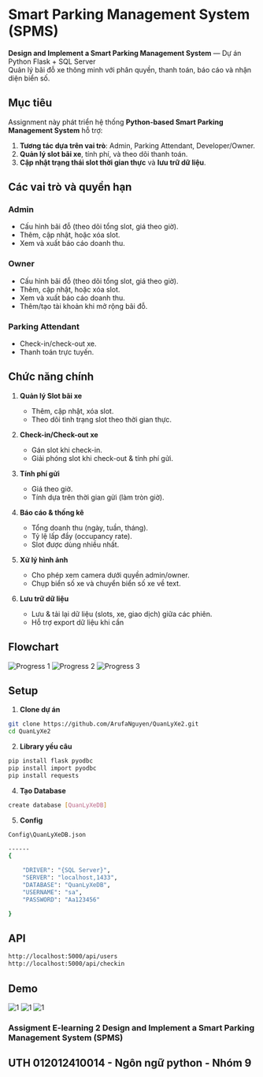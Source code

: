 # Smart Parking Management System (SPMS)
**Design and Implement a Smart Parking Management System** — Dự án Python Flask + SQL Server   
Quản lý bãi đỗ xe thông minh với phân quyền, thanh toán, báo cáo và nhận diện biển số.

## Mục tiêu 

Assignment này phát triển hệ thống **Python-based Smart Parking Management System** hỗ trợ:
1. **Tương tác dựa trên vai trò**: Admin, Parking Attendant, Developer/Owner.
2. **Quản lý slot bãi xe**, tính phí, và theo dõi thanh toán.
3. **Cập nhật trạng thái slot thời gian thực** và **lưu trữ dữ liệu**.

## Các vai trò và quyền hạn 
### Admin
- Cấu hình bãi đỗ (theo dõi tổng slot, giá theo giờ).
- Thêm, cập nhật, hoặc xóa slot.
- Xem và xuất báo cáo doanh thu.

### Owner
- Cấu hình bãi đỗ (theo dõi tổng slot, giá theo giờ).
- Thêm, cập nhật, hoặc xóa slot.
- Xem và xuất báo cáo doanh thu.
- Thêm/tạo tài khoản khi mở rộng bãi đỗ.

### Parking Attendant
- Check-in/check-out xe.
- Thanh toán trực tuyến.

## Chức năng chính 
1. **Quản lý Slot bãi xe**
   - Thêm, cập nhật, xóa slot.
   - Theo dõi tình trạng slot theo thời gian thực.

2. **Check-in/Check-out xe**
   - Gán slot khi check-in.
   - Giải phóng slot khi check-out & tính phí gửi.

3. **Tính phí gửi**
   - Giá theo giờ.
   - Tính dựa trên thời gian gửi (làm tròn giờ).

4. **Báo cáo & thống kê**
   - Tổng doanh thu (ngày, tuần, tháng).
   - Tỷ lệ lấp đầy (occupancy rate).
   - Slot được dùng nhiều nhất.

5. **Xử lý hình ảnh**
   - Cho phép xem camera dưới quyền admin/owner.
   - Chụp biển số xe và chuyển biển số xe về text.


6. **Lưu trữ dữ liệu**
   - Lưu & tải lại dữ liệu (slots, xe, giao dịch) giữa các phiên.
   - Hỗ trợ export dữ liệu khi cần

## Flowchart 

![Progress 1](image\1.jpg)
![Progress 2](image\2.jpg)
![Progress 3](image\3.jpg)


## Setup
1. **Clone dự án**
```bash
git clone https://github.com/ArufaNguyen/QuanLyXe2.git
cd QuanLyXe2
```
2. **Library yều câu**
```bash
pip install flask pyodbc
pip install import pyodbc
pip install requests
```
4. **Tạo Database**
```bash
create database [QuanLyXeDB]
```
5. **Config**
```bash
Config\QuanLyXeDB.json

------
{

    "DRIVER": "{SQL Server}",
    "SERVER": "localhost,1433",           
    "DATABASE": "QuanLyXeDB",          
    "USERNAME": "sa",                
    "PASSWORD": "Aa123456"     

}
```
## API
```bash
http://localhost:5000/api/users
http://localhost:5000/api/checkin
```
## Demo
![1](image\admin_image.png)
![1](image\attendant_image.png)
![1](image\owner_image.png)


### Assigment E-learning 2 Design and Implement a Smart Parking Management System (SPMS)
## UTH 012012410014 - Ngôn ngữ python - Nhóm 9